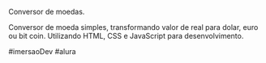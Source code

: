 Conversor de moedas.

Conversor de moeda simples, transformando valor de real para dolar, euro ou bit coin.
Utilizando HTML, CSS e JavaScript para desenvolvimento. 

#imersaoDev
#alura